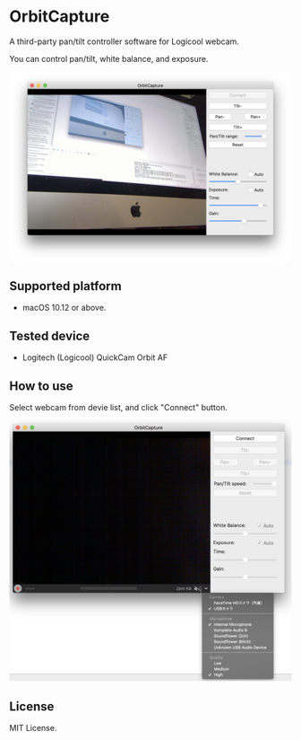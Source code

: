 # OrbitCapture

A third-party pan/tilt controller software for Logicool webcam.

You can control pan/tilt, white balance, and exposure.

![screenshot](https://github.com/hylom/orbitcapture/blob/master/doc/screenshot.png "screenshot")

## Supported platform

* macOS 10.12 or above.

## Tested device

 * Logitech (Logicool) QuickCam Orbit AF
 
## How to use

Select webcam from devie list, and click "Connect" button.

![select device](https://github.com/hylom/orbitcapture/blob/master/doc/select_device.png "select device")


## License
MIT License.

